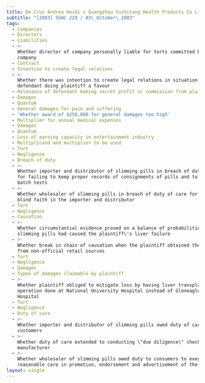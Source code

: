 ```yaml
---
title: De Cruz Andrea Heidi v Guangzhou Yuzhitang Health Products Co Ltd and Others
subtitle: "[2003] SGHC 229 / 03\_October\_2003"
tags:
  - Companies
  - Directors
  - Liabilities
  - >-
    Whether director of company personally liable for torts committed by the
    company
  - Contract
  - Intention to create legal relations
  - >-
    Whether there was intention to create legal relations in situation where
    defendant doing plaintiff a favour
  - Relevance of defendant making secret profit or commission from plaintiff
  - Damages
  - Quantum
  - General damages for pain and suffering
  - 'Whether award of $250,000 for general damages too high'
  - Multiplier for annual medical expenses
  - Damages
  - Quantum
  - Loss of earning capacity in entertainment industry
  - Multiplicand and multiplier to be used
  - Tort
  - Negligence
  - Breach of duty
  - >-
    Whether importer and distributor of slimming pills in breach of duty of care
    for failing to keep proper records of consignments of pills and to do proper
    batch tests
  - >-
    Whether wholesaler of slimming pills in breach of duty of care for placing
    blind faith in the importer and distributor
  - Tort
  - Negligence
  - Causation
  - >-
    Whether circumstantial evidence proved on a balance of probabilities that
    slimming pills had caused the plaintiff\'s liver failure
  - >-
    Whether break in chain of causation when the plaintiff obtained the pills
    from non-official retail sources
  - Tort
  - Negligence
  - Damages
  - Types of damages claimable by plaintiff
  - >-
    Whether plaintiff obliged to mitigate loss by having liver transplant
    operation done at National University Hospital instead of Gleneagles
    Hospital
  - Tort
  - Negligence
  - Duty of care
  - >-
    Whether importer and distributor of slimming pills owed duty of care to
    customers
  - >-
    Whether duty of care extended to conducting \"due diligence\" check on the
    manufacturer
  - >-
    Whether wholesaler of slimming pills owed duty to consumers to exercise
    reasonable care in promotion, endorsement and advertisement of the pills
layout: single
---
```


